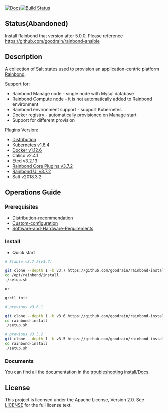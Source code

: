 [![Docs](https://img.shields.io/badge/docs-v3.7.2-brightgreen.svg)](https://www.rainbond.com/docs/stable/getting-started/installation-guide.html)[![Build Status](https://travis-ci.org/goodrain/rainbond-install.svg?branch=dev)](https://travis-ci.org/goodrain/rainbond-install)

## Status(Abandoned)
Install Rainbond that version after 5.0.0, Please reference https://github.com/goodrain/rainbond-ansible

## Description

A collection of Salt states used to provision an application-centric platform [Rainbond](https://github.com/goodrain/rainbond).

Support for:

- Rainbond Manage node - single node with Mysql database
- Rainbond Compute node - it is not automatically added to Rainbond environment
- Rainbond environment support - support Kubernetes
- Docker registry - automatically provisioned on Manage start
- Support for different provision

Plugins Version:

- [Distribution](https://github.com/goodrain/rainbond-install/wiki/Select-Distribution)
- [Kubernetes v1.6.4](https://github.com/goodrain/kubernetes)
- [Docker v1.12.6](https://github.com/goodrain/moby)
- Calico v2.4.1
- Etcd v3.2.13
- [Rainbond Core Plugins v3.7.2](https://github.com/goodrain/rainbond)
- [Rainbond UI v3.7.2](https://github.com/goodrain/rainbond-ui)
- Salt v2018.3.2

## Operations Guide

### Prerequisites

- [Distribution-recommendation](https://github.com/goodrain/rainbond-install/wiki/Select-Distribution)
- [Custom-configuration](https://github.com/goodrain/rainbond-install/wiki/%E8%87%AA%E5%AE%9A%E4%B9%89%E9%85%8D%E7%BD%AE(Custom-configuration))
- [Software-and-Hardware-Requirements](https://github.com/goodrain/rainbond-install/wiki/Software-and-Hardware-Requirements)

### Install

- Quick start

```Bash
# Stable v3.7.2(v3.7)

git clone --depth 1 -b v3.7 https://github.com/goodrain/rainbond-install.git /opt/rainbond/install
cd /opt/rainbond/install
./setup.sh

or

grctl init 

# previous v3.6.1

git clone --depth 1 -b v3.6 https://github.com/goodrain/rainbond-install.git
cd rainbond-install
./setup.sh

# previous v3.5.2
git clone --depth 1 -b v3.5 https://github.com/goodrain/rainbond-install.git
cd rainbond-install
./setup.sh
```

### Documents

You can find all the documentation in the [troubleshooting install](https://www.rainbond.com/docs/stable/operation-manual/trouble-shooting/install-issue.html)/[Docs](https://www.rainbond.com/docs/stable/).

## License

This project is licensed under the Apache License, Version 2.0. See [LICENSE](https://github.com/goodrain/rainbond-install/blob/master/LICENSE) for the full license text.
